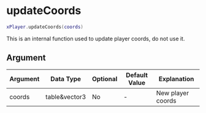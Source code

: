 # updateCoords

```lua
xPlayer.updateCoords(coords)
```

This is an internal function used to update player coords, do not use it.

## Argument

| Argument | Data Type     | Optional | Default Value | Explanation       |
|----------|---------------|----------|---------------|-------------------|
| coords   | table&vector3 | No       | -             | New player coords |
